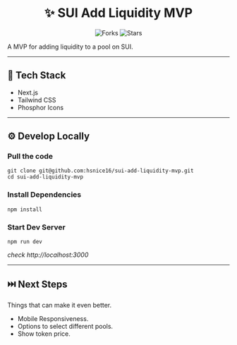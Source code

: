 <div align="center">

# ✨ SUI Add Liquidity MVP

![Forks](https://img.shields.io/github/forks/hsnice16/sui-add-liquidity-mvp)
![Stars](https://img.shields.io/github/stars/hsnice16/sui-add-liquidity-mvp)

</div>

A MVP for adding liquidity to a pool on SUI.

---

## 🧰 Tech Stack

- Next.js
- Tailwind CSS
- Phosphor Icons

---

## ⚙️ Develop Locally

### Pull the code

```shell
git clone git@github.com:hsnice16/sui-add-liquidity-mvp.git
cd sui-add-liquidity-mvp
```

### Install Dependencies

```shell
npm install
```

### Start Dev Server

```shell
npm run dev
```

_check http://localhost:3000_

---

## ⏭️ Next Steps

Things that can make it even better.

- Mobile Responsiveness.
- Options to select different pools.
- Show token price.
